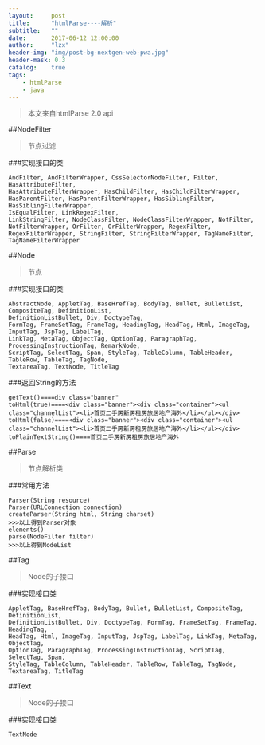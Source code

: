 ```yaml
---
layout:     post
title:      "htmlParse----解析"
subtitle:   ""
date:       2017-06-12 12:00:00
author:     "lzx"
header-img: "img/post-bg-nextgen-web-pwa.jpg"
header-mask: 0.3
catalog:    true
tags:
    - htmlParse
    - java
---
```



> 本文来自htmlParse 2.0 api

##NodeFilter

>节点过滤

###实现接口的类

	AndFilter, AndFilterWrapper, CssSelectorNodeFilter, Filter, HasAttributeFilter, 
	HasAttributeFilterWrapper, HasChildFilter, HasChildFilterWrapper, 
	HasParentFilter, HasParentFilterWrapper, HasSiblingFilter, 
	HasSiblingFilterWrapper, 
	IsEqualFilter, LinkRegexFilter, 
	LinkStringFilter, NodeClassFilter, NodeClassFilterWrapper, NotFilter, NotFilterWrapper, OrFilter, OrFilterWrapper, RegexFilter,
	RegexFilterWrapper, StringFilter, StringFilterWrapper, TagNameFilter, TagNameFilterWrapper 
##Node

>节点

###实现接口的类

	AbstractNode, AppletTag, BaseHrefTag, BodyTag, Bullet, BulletList, CompositeTag, DefinitionList,
	DefinitionListBullet, Div, DoctypeTag, 
	FormTag, FrameSetTag, FrameTag, HeadingTag, HeadTag, Html, ImageTag, InputTag, JspTag, LabelTag,
	LinkTag, MetaTag, ObjectTag, OptionTag, ParagraphTag, ProcessingInstructionTag, RemarkNode, 
	ScriptTag, SelectTag, Span, StyleTag, TableColumn, TableHeader, TableRow, TableTag, TagNode,
	TextareaTag, TextNode, TitleTag

###返回String的方法

	getText()====div class="banner"
	toHtml(true)====<div class="banner"><div class="container"><ul class="channelList"><li>首页二手房新房租房旅居地产海外</li></ul></div>
	toHtml(false)====<div class="banner"><div class="container"><ul class="channelList"><li>首页二手房新房租房旅居地产海外</li></ul></div>
	toPlainTextString()====首页二手房新房租房旅居地产海外

##Parse

>节点解析类

###常用方法

	Parser(String resource)
	Parser(URLConnection connection)
	createParser(String html, String charset) 
    >>>以上得到Parser对象
	elements() 
	parse(NodeFilter filter) 
	>>>以上得到NodeList
##Tag

>Node的子接口

###实现接口类

	AppletTag, BaseHrefTag, BodyTag, Bullet, BulletList, CompositeTag, DefinitionList,
	DefinitionListBullet, Div, DoctypeTag, FormTag, FrameSetTag, FrameTag, HeadingTag,
	HeadTag, Html, ImageTag, InputTag, JspTag, LabelTag, LinkTag, MetaTag, ObjectTag,
	OptionTag, ParagraphTag, ProcessingInstructionTag, ScriptTag, SelectTag, Span,
	StyleTag, TableColumn, TableHeader, TableRow, TableTag, TagNode, TextareaTag, TitleTag

##Text

>Node的子接口

###实现接口类

	TextNode



     











       